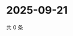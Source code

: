 # 2025-09-21

共 0 条

<!-- BEGIN ZHIHUVIDEO -->
<!-- 最后更新时间 Sun Sep 21 2025 16:12:44 GMT+0800 (China Standard Time) -->

<!-- END ZHIHUVIDEO -->
